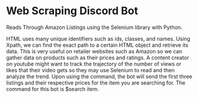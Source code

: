 # Web Scraping Discord Bot
Reads Through Amazon Listings using the Selenium library with Python.

HTML uses many unique identifiers such as ids, classes, and names. Using Xpath, we can find the exact path to a certain HTML object and retrieve its data. This is very useful on retailer websites such as Amazon so we can gather data on products such as their prices and ratings. A content creator on youtube might want to track the trajectory of the number of views or likes that their video gets so they may use Selenium to read and then analyze the trend. Upon using the command, the bot will send the first three listings and their respective prices for the item you are searching for. The command for this bot is $search item.
